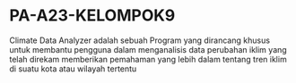 # PA-A23-KELOMPOK9
Climate Data Analyzer adalah sebuah Program yang dirancang khusus untuk membantu pengguna dalam menganalisis data perubahan iklim yang telah direkam memberikan pemahaman yang lebih dalam tentang tren iklim di suatu kota atau wilayah tertentu
